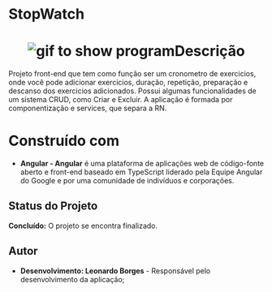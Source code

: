 # StopWatch
<h1 align="center">
    <img alt="gif to show program" title="Show program" src="./src/assets/StopwatchGif.gic />
</h1>

# Descrição
Projeto front-end que tem como função ser um cronometro de exercicios, onde você pode adicionar exercicios, duração, repetição, preparação e descanso dos exercicios adicionados. Possui algumas funcionalidades de um sistema CRUD, como Criar e Excluir. A aplicação é formada por componentização e services, que separa a RN.

# Construído com
 - **Angular - Angular** é uma plataforma de aplicações web de código-fonte aberto e front-end baseado em TypeScript liderado pela Equipe Angular do Google e por uma comunidade de indivíduos e corporações.

## Status do Projeto
**Concluído:** O projeto se encontra finalizado.

## Autor
- **Desenvolvimento: Leonardo Borges** - Responsável pelo desenvolvimento da aplicação;
